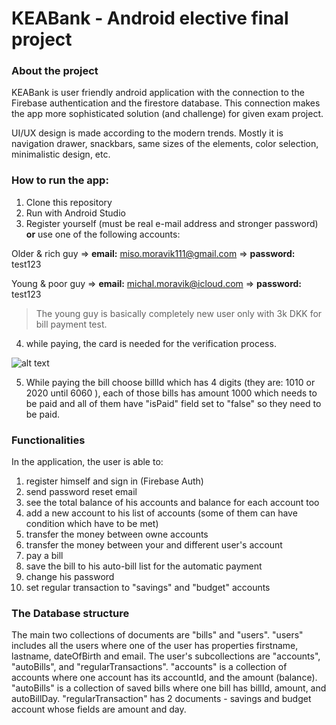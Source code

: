 # KEABank - Android elective final project
### About the project
KEABank is user friendly android application with the connection to the Firebase authentication and the firestore database. This connection makes the app more sophisticated solution (and challenge) for given exam project. 

UI/UX design is made according to the modern trends. Mostly it is navigation drawer, snackbars, same sizes of the elements, color selection, minimalistic design, etc.

### How to run the app:
1. Clone this repository
2. Run with Android Studio
3. Register yourself (must be real e-mail address and stronger password) **or** use one of the following accounts:

Older & rich guy => **email:** miso.moravik111@gmail.com => **password:** test123

Young & poor guy => **email:** michal.moravik@icloud.com => **password:** test123

>The young guy is basically completely new user only with 3k DKK for bill payment test.

4. while paying, the card is needed for the verification process. 

![alt text](https://i.imgur.com/X9vvq1i.png)

5. While paying the bill choose billId which has 4 digits (they are: 1010 or 2020 until 6060 ), each of those bills has amount 1000 which needs to be paid and all of them have "isPaid" field set to "false" so they need to be paid. 

### Functionalities
In the application, the user is able to:
1. register himself and sign in (Firebase Auth)
2. send password reset email
3. see the total balance of his accounts and balance for each account too
4. add a new account to his list of accounts (some of them can have condition which have to be met)
5. transfer the money between owne accounts
6. transfer the money between your and different user's account
7. pay a bill
8. save the bill to his auto-bill list for the automatic payment
9. change his password
10. set regular transaction to "savings" and "budget" accounts

### The Database structure
The main two collections of documents are "bills" and "users".  "users" includes all the users where one of the user has properties firstname, lastname, dateOfBirth and email. The user's subcollections are "accounts", "autoBills", and "regularTransactions". "accounts" is a collection of accounts where one account has its accountId, and the amount (balance). "autoBills" is a collection of saved bills where one bill has billId, amount, and autoBillDay. "regularTransaction" has 2 documents - savings and budget account whose fields are amount and day.

